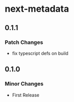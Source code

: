 # next-metadata

## 0.1.1

### Patch Changes

- fix typescript defs on build

## 0.1.0

### Minor Changes

- First Release
